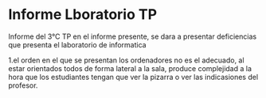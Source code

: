 # Informe Lboratorio TP
Informe del 3°C TP
en el informe presente, se dara a presentar deficiencias que presenta el laboratorio de informatica

1.el orden en el que se presentan los ordenadores no es el adecuado, al estar orientados todos de forma lateral a la sala, produce complejidad a la hora que los estudiantes tengan que ver la pizarra o ver las indicasiones del profesor.  
